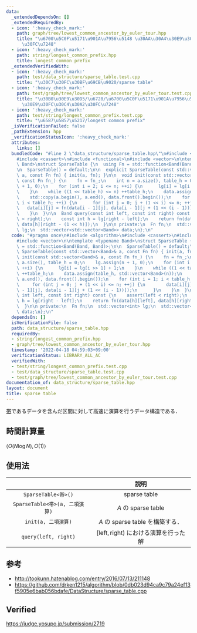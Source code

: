 ```yaml
---
data:
  _extendedDependsOn: []
  _extendedRequiredBy:
  - icon: ':heavy_check_mark:'
    path: graph/tree/lowest_common_ancestor_by_euler_tour.hpp
    title: "\u6700\u5C0F\u5171\u901A\u7956\u5148 \u30AA\u30A4\u30E9\u30FC\u30C4\u30A2\
      \u30FC\u7248"
  - icon: ':heavy_check_mark:'
    path: string/longest_common_prefix.hpp
    title: longest common prefix
  _extendedVerifiedWith:
  - icon: ':heavy_check_mark:'
    path: test/data_structure/sparse_table.test.cpp
    title: "\u30C7\u30FC\u30BF\u69CB\u9020/sparse table"
  - icon: ':heavy_check_mark:'
    path: test/graph/tree/lowest_common_ancestor_by_euler_tour.test.cpp
    title: "\u30B0\u30E9\u30D5/\u6728/\u6700\u5C0F\u5171\u901A\u7956\u5148 \u30AA\u30A4\
      \u30E9\u30FC\u30C4\u30A2\u30FC\u7248"
  - icon: ':heavy_check_mark:'
    path: test/string/longest_common_prefix.test.cpp
    title: "\u6587\u5B57\u5217/longest common prefix"
  _isVerificationFailed: false
  _pathExtension: hpp
  _verificationStatusIcon: ':heavy_check_mark:'
  attributes:
    links: []
  bundledCode: "#line 2 \"data_structure/sparse_table.hpp\"\n#include <algorithm>\n\
    #include <cassert>\n#include <functional>\n#include <vector>\n\ntemplate <typename\
    \ Band>\nstruct SparseTable {\n  using Fn = std::function<Band(Band, Band)>;\n\
    \n  SparseTable() = default;\n\n  explicit SparseTable(const std::vector<Band>&\
    \ a, const Fn fn) { init(a, fn); }\n\n  void init(const std::vector<Band>& a,\
    \ const Fn fn_) {\n    fn = fn_;\n    int n = a.size(), table_h = 0;\n    lg.assign(n\
    \ + 1, 0);\n    for (int i = 2; i <= n; ++i) {\n      lg[i] = lg[i >> 1] + 1;\n\
    \    }\n    while ((1 << table_h) <= n) ++table_h;\n    data.assign(table_h, std::vector<Band>(n));\n\
    \    std::copy(a.begin(), a.end(), data.front().begin());\n    for (int i = 1;\
    \ i < table_h; ++i) {\n      for (int j = 0; j + (1 << i) <= n; ++j) {\n     \
    \   data[i][j] = fn(data[i - 1][j], data[i - 1][j + (1 << (i - 1))]);\n      }\n\
    \    }\n  }\n\n  Band query(const int left, const int right) const {\n    assert(left\
    \ < right);\n    const int h = lg[right - left];\n    return fn(data[h][left],\
    \ data[h][right - (1 << h)]);\n  }\n\n private:\n  Fn fn;\n  std::vector<int>\
    \ lg;\n  std::vector<std::vector<Band>> data;\n};\n"
  code: "#pragma once\n#include <algorithm>\n#include <cassert>\n#include <functional>\n\
    #include <vector>\n\ntemplate <typename Band>\nstruct SparseTable {\n  using Fn\
    \ = std::function<Band(Band, Band)>;\n\n  SparseTable() = default;\n\n  explicit\
    \ SparseTable(const std::vector<Band>& a, const Fn fn) { init(a, fn); }\n\n  void\
    \ init(const std::vector<Band>& a, const Fn fn_) {\n    fn = fn_;\n    int n =\
    \ a.size(), table_h = 0;\n    lg.assign(n + 1, 0);\n    for (int i = 2; i <= n;\
    \ ++i) {\n      lg[i] = lg[i >> 1] + 1;\n    }\n    while ((1 << table_h) <= n)\
    \ ++table_h;\n    data.assign(table_h, std::vector<Band>(n));\n    std::copy(a.begin(),\
    \ a.end(), data.front().begin());\n    for (int i = 1; i < table_h; ++i) {\n \
    \     for (int j = 0; j + (1 << i) <= n; ++j) {\n        data[i][j] = fn(data[i\
    \ - 1][j], data[i - 1][j + (1 << (i - 1))]);\n      }\n    }\n  }\n\n  Band query(const\
    \ int left, const int right) const {\n    assert(left < right);\n    const int\
    \ h = lg[right - left];\n    return fn(data[h][left], data[h][right - (1 << h)]);\n\
    \  }\n\n private:\n  Fn fn;\n  std::vector<int> lg;\n  std::vector<std::vector<Band>>\
    \ data;\n};\n"
  dependsOn: []
  isVerificationFile: false
  path: data_structure/sparse_table.hpp
  requiredBy:
  - string/longest_common_prefix.hpp
  - graph/tree/lowest_common_ancestor_by_euler_tour.hpp
  timestamp: '2022-04-18 04:59:03+09:00'
  verificationStatus: LIBRARY_ALL_AC
  verifiedWith:
  - test/string/longest_common_prefix.test.cpp
  - test/data_structure/sparse_table.test.cpp
  - test/graph/tree/lowest_common_ancestor_by_euler_tour.test.cpp
documentation_of: data_structure/sparse_table.hpp
layout: document
title: sparse table
---
```


[帯](../../.verify-helper/docs/static/algebraic_structure.md)であるデータを含んだ区間に対して高速に演算を行うデータ構造である．


## 時間計算量

$\langle O(N\log{N}), O(1) \rangle$


## 使用法

||説明|
|:--:|:--:|
|`SparseTable<帯>()`|sparse table|
|`SparseTable<帯>(a, 二項演算)`|$A$ の sparse table|
|`init(a, 二項演算)`|$A$ の sparse table を構築する．|
|`query(left, right)`|$[\mathrm{left}, \mathrm{right})$ における演算を行った解|


## 参考

- http://tookunn.hatenablog.com/entry/2016/07/13/211148
- https://github.com/drken1215/algorithm/blob/0db023d94ca9c79a24ef13f5905e6bab056bdafe/DataStructure/sparse_table.cpp


## Verified

https://judge.yosupo.jp/submission/2719

